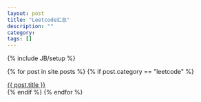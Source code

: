 ```yaml
---
layout: post
title: "Leetcode汇总"
description: ""
category: 
tags: []
---
```

{% include JB/setup %}

{% for post in site.posts %}
{% if post.category == "leetcode" %}
<li class="list-group-item title" style="list-style:none;">
<a href="{{ BASE_PATH }}{{ post.url }}">{{ post.title }}</a> 
</li>
{% endif %}
{% endfor %}
